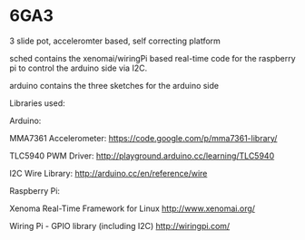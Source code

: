 6GA3
====

3 slide pot, acceleromter based, self correcting platform

sched contains the xenomai/wiringPi based real-time code for the raspberry pi to control the arduino side via I2C.

arduino contains the three sketches for the arduino side

Libraries used:

Arduino:

MMA7361 Accelerometer:
https://code.google.com/p/mma7361-library/

TLC5940 PWM Driver:
http://playground.arduino.cc/learning/TLC5940

I2C Wire Library:
http://arduino.cc/en/reference/wire

Raspberry Pi:

Xenoma Real-Time Framework for Linux
http://www.xenomai.org/

Wiring Pi - GPIO library (including I2C)
http://wiringpi.com/
